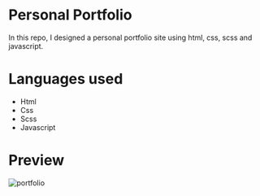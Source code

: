 # Personal Portfolio


In this repo, I designed a personal portfolio site using html, css, scss and javascript.


# Languages ​​used 

- Html
- Css
- Scss
- Javascript


# Preview 

![portfolio](https://github.com/yusufyaman07/personal_portfolio/assets/148998418/2fde4b47-8ace-412f-aafb-a2c03221589a)
